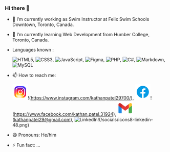 ### Hi there 👋

<!--
**kathanpatel29/kathanpatel29** is a ✨ _special_ ✨ repository because its `README.md` (this file) appears on your GitHub profile.-->



- 🔭 I’m currently working as Swim Instructor at Felix Swim Schools Downtown, Toronto, Canada.
- 🌱 I’m currently learning Web Development from Humber College, Toronto, Canada.
- Languages known :

  ![HTML5](https://img.shields.io/badge/html5-%23E34F26.svg?style=for-the-badge&logo=html5&logoColor=white), ![CSS3](https://img.shields.io/badge/css3-%231572B6.svg?style=for-the-badge&logo=css3&logoColor=white), ![JavaScript](https://img.shields.io/badge/javascript-%23323330.svg?style=for-the-badge&logo=javascript&logoColor=%23F7DF1E), ![Figma](https://img.shields.io/badge/figma-%23F24E1E.svg?style=for-the-badge&logo=figma&logoColor=white), ![PHP](https://img.shields.io/badge/php-%23777BB4.svg?style=for-the-badge&logo=php&logoColor=white), ![C#](https://img.shields.io/badge/c%23-%23239120.svg?style=for-the-badge&logo=csharp&logoColor=white), ![Markdown](https://img.shields.io/badge/markdown-%23000000.svg?style=for-the-badge&logo=markdown&logoColor=white), ![MySQL](https://img.shields.io/badge/mysql-%2300f.svg?style=for-the-badge&logo=mysql&logoColor=white)
- 📫 How to reach me:

  ![Instagram](/socials/icons8-instagram-48.png)!(https://www.instagram.com/kathanpatel29700/), ![Facebook](/socials/icons8-facebook-48.png)!(https://www.facebook.com/kathan.patel.31924), ![Gmail](/socials/icons8-gmail-48.png)(kathanpatel29@gmail.com), ![LinkedIn](https://www.linkedin.com/in/kathan-p-2b3526108/)!(/socials/icons8-linkedin-48.png)
- 😄 Pronouns: He/him
- ⚡ Fun fact: ...

